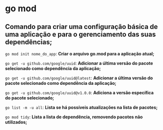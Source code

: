 # go mod

## Comando para criar uma configuração básica de uma aplicação e para o gerenciamento das suas dependências;

`go mod init nome_do_app`: **Criar o arquivo go.mod para a aplicação atual;**

`go get -u github.com/google/uuid`: **Adicionar a última versão do pacote selecionado como dependência da aplicação;**

`go get -u github.com/google/uuid@latest`: **Adicionar a última versão do pacote selecionado como dependência da aplicação;**

`go get -u github.com/google/uuid@v1.0.0`: **Adiciona a versão específica do pacote selecionado;**

`go list -m -u all`: **Lista se há possíveis atualizações na lista de pacotes;**

`go mod tidy`: **Lista a lista de dependência, removendo pacotes não utilizados;**
